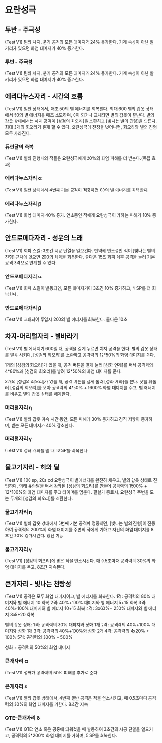 # 요란성극

## 투반 - 주극성

(Test V1) 팀의 차지, 분기 공격의 모든 대미지가 24% 증가한다. 기계 속성이 아닌 발키리가 있으면 화염 대미지가 40% 증가한다.

### 투반 - 주극성

(Test V1) 팀의 차지, 분기 공격의 모든 대미지가 24% 증가한다. 기계 속성이 아닌 발키리가 있으면 화염 대미지가 40% 증가한다.

## 에리다누스자리 - 시간의 흐름

(Test V1)
일반 상태에서, 매초 50의 별 에너지를 회복한다. 최대 600
별의 갑옷 상태에서 50의 별 에너지를 매초 소모하며, 0이 되거나 교체되면 별의 갑옷이 끝난다.
별의 갑옷 상태에서는 차지 공격이 [성검의 회오리]을 소환하고 [빛나는 별의 진형]을 만든다. 최대 2개의 회오리가 존재 할 수 있다. 요란성극이 전장을 벗어나면, 회오리와 별의 진형 모두 사라진다.

### 듀란달의 축복

(Test V1) 별의 진형내의 적들은 요란성극에게 20%의 화염 피해를 더 받는다.(독립 효과)

### 에리다누스자리 α

(Test V1) 일반 상태에서 4번째 기본 공격이 적중하면 80의 별 에너지를 회복한다.

### 에리다누스자리 β

(Test V1) 화염 대미지 40% 증가. 연소중인 적에게 요란성극이 가하는 피해가 10% 증가한다.

## 안드로메다자리 - 성운의 노래

(Test V1)
회피 스킬: 3초간 시공 단열을 일으킨다. 만약에 연소중인 적이 [빛나는 별의 진형] 근처에 잇으면 200의 체력을 회복한다. 쿨다운 15초
회피 이후 공격을 눌러 기본 공격 3격으로 연계할 수 있다.

### 안드로메다자리 α

(Test V1) 회피 스킬이 발동되면, 모든 대미지가이 3초간 10% 증가하고, 4 SP를 더 회복한다.

### 안드로메다자리 β

(Test V1) 교대되어 투입시 200의 별 에너지를 회복한다. 쿨다운 10초

## 차지-머리털자리 - 별바라기

(Test V1)
별 에너지가 600일 때, 공격을 길게 누르면 차지 공격을 한다.
별의 갑옷 상태를 발동 시키며, [성검의 회오리]를 소환하고 공격력의 12\*50%의 화염 대미지를 준다.

1개의 [성검의 회오리]가 있을 때, 공격 버튼을 길게 눌러 [성화 연계]를 써서 공격력의 4\*80%과 [성검의 회오리]를 날려 12\*50%의 화염 대미지를 준다.

2개의 [성검의 회오리]가 있을 때, 공격 버튼을 길게 눌러 [성화 개화]를 쓴다. 낫을 휘둘러 [성검의 회오리]를 모아 공격력의 4\*50% + 1600% 화염 대미지를 주고, 별 에너지를 비우고 별의 갑옷 상태를 해제한다.

### 머리털자리 η

(Test V1) 별의 갑옷 지속 시간 동안, 모든 피해가 30% 증가하고 경직 저항이 증가하며, 받는 모든 대미지가 40% 감소한다.

### 머리털자리 γ

(Test V1) 성화 개화를 쓸 때 10 SP를 회복한다.

## 물고기자리 - 해와 달

(Test V1)
100 sp, 20s cd
요란성극이 별에너지를 완전히 채우고, 별의 갑옷 상태로 진입하며, 의태 듀란달을 써서 강화된 [성검의 회오리]를 만들어 공격력의 1500% + 12\*100%의 화염 대미지를 주고 타이머를 멈춘다.
필살기 종료시, 요란성극 주변을 도는 두개의 [성검의 회오리]를 소환한다.

### 물고기자리 η

(Test V1) 별의 갑옷 상태에서 5번째 기본 공격이 명중하면, [빛나는 별의 진형]이 진동하여 공격력의 200%의 화염 대미지를 주변의 적에게 가하고 자신의 화염 대미지를 8초간 20% 증가시킨다. 갱신 가능

### 물고기자리 γ

(Test V1) [성검의 회오리]에 맞은 적을 연소시킨다. 매 0.5초마다 공격력의 30%의 화염 대미지를 주고, 8초간 지속된다.

## 큰개자리 - 빛나는 천랑성

(Test V1)
공격은 모두 화염 대미지이고, 별 에너지를 회복한다.
1격: 공격력의 80% 대미지와 별 에너지 10 회복
2격: 40%+100% 대미지와 별 에너지 5+15 회복
3격: 40%+100% 대미지와 별 에너지 10+15 회복
4격: 3x60%+ 250% 대미지와 별 에너지 3x5+20 회복

별의 갑옷 상태:
1격: 공격력의 80% 대미지와 성화 1개
2격: 공격력의 40%+100% 대미지와 성화 1개
3격: 공격력의 40%+100%와 성화 2개
4격: 공격력의 4x20% + 100%
5격: 공격력의 300% + 500%

성화 = 공격력의 50%의 화염 대미지

### 큰개자리 α

(Test V1) 성화가 공격력의 50% 피해를 추가로 준다.

### 큰개자리 ε

(Test V1) 별의 갑옷 상태에서, 4번째 일반 공격은 적을 연소시키고, 매 0.5초마다 공격력의 30%의 화염 대미지를 가한다. 8초간 지속

### QTE-큰개자리 δ

(Test V1) QTE: 연소 혹은 공중에 띄워졌을 때 발동하여 3초간의 시공 단열을 일으키고, 공격력의 5\*200% 화염 대미지를 가하며, 5 SP를 회복한다.
